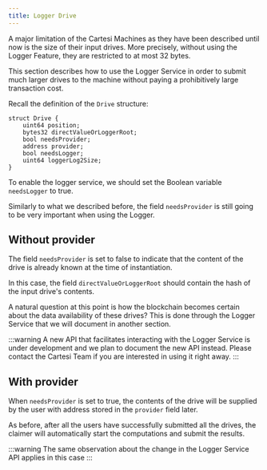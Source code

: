 ```yaml
---
title: Logger Drive
---
```


A major limitation of the Cartesi Machines as they have been described until now is the size of their input drives.
More precisely, without using the Logger Feature, they are restricted to at most 32 bytes.

This section describes how to use the Logger Service in order to submit much larger drives to the machine without paying a prohibitively large transaction cost.

Recall the definition of the `Drive` structure:
```
struct Drive {
    uint64 position;
    bytes32 directValueOrLoggerRoot;
    bool needsProvider;
    address provider;
    bool needsLogger;
    uint64 loggerLog2Size;
}
```
To enable the logger service, we should set the Boolean variable `needsLogger` to true.

Similarly to what we described before, the field `needsProvider` is still going to be very important when using the Logger.

Without provider
----------------

The field `needsProvider` is set to false to indicate that the content of the drive is already known at the time of instantiation.

In this case, the field `directValueOrLoggerRoot` should contain the hash of the input drive's contents.

A natural question at this point is how the blockchain becomes certain about the data availability of these drives? This is done through the Logger Service that we will document in another section.

:::warning
A new API that facilitates interacting with the Logger Service is under development and we plan to document the new API instead. Please contact the Cartesi Team if you are interested in using it right away.
:::

With provider
-------------

When `needsProvider` is set to true, the contents of the drive will be supplied by the user with address stored in the `provider` field later.

As before, after all the users have successfully submitted all the drives, the claimer will automatically start the computations and submit the results.

:::warning
The same observation about the change in the Logger Service API applies in this case
:::
